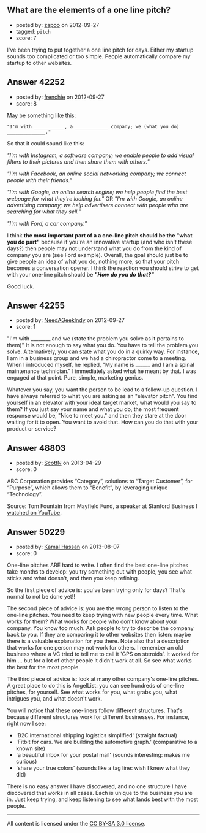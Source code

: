 ## What are the elements of a one line pitch?

- posted by: [zapoo](https://stackexchange.com/users/-1/17081-zapoo) on 2012-09-27
- tagged: `pitch`
- score: 7

I've been trying to put together a one line pitch for days. Either my startup sounds too complicated or too simple. People automatically compare my startup to other websites.




## Answer 42252

- posted by: [frenchie](https://stackexchange.com/users/-1/15155-frenchie) on 2012-09-27
- score: 8

May be something like this:

    "I'm with ___________, a ____________ company; we (what you do) ______________."

So that it could sound like this:

*"I'm with Instagram, a software company; we enable people to add visual filters to their pictures and then share them with others."*

*"I'm with Facebook, an online social networking company; we connect people with their friends."*

*"I'm with Google, an online search engine; we help people find the best webpage for what they're looking for."*
OR 
*"I'm with Google, an online advertising company; we help advertisers connect with people who are searching for what they sell."*

*"I'm with Ford, a car company."*

I think **the most important part of a a one-line pitch should be the "what you do part"** because if you're an innovative startup (and who isn't these days?) then people may not understand what you do from the kind of company you are (see Ford example). Overall, the goal should just be to give people an idea of what you do, nothing more, so that your pitch becomes a conversation opener. I think the reaction you should strive to get with your one-line pitch should be ***"How do you do that?"***

Good luck.


## Answer 42255

- posted by: [NeedAGeekIndy](https://stackexchange.com/users/-1/19608-needageekindy) on 2012-09-27
- score: 1

"I'm with ________ and we (state the problem you solve as it pertains to them)"  It is not enough to say what you do.  You have to tell the problem you solve.  Alternatively, you can state what you do in a quirky way.  For instance, I am in a business group and we had a chiropractor come to a meeting.  When I introduced myself, he replied, "My name is ______ and I am a spinal maintenance technician."  I immediately asked what he meant by that.  I was engaged at that point.  Pure, simple, marketing genius.  

Whatever you say, you want the person to be lead to a follow-up question.  I have always referred to what you are asking as an "elevator pitch".  You find yourself in an elevator with your ideal target market, what would you say to them?  If you just say your name and what you do, the most frequent response would be, "Nice to meet you." and then they stare at the door waiting for it to open.  You want to avoid that.  How can you do that with your product or service?


## Answer 48803

- posted by: [ScottN](https://stackexchange.com/users/-1/22145-scottn) on 2013-04-29
- score: 0

<p>ABC Corporation provides “Category”, solutions to “Target Customer”, for “Purpose”, which allows them to “Benefit”, by leveraging unique “Technology”.</p>

<p>Source: Tom Fountain from Mayfield Fund, a speaker at Stanford Business I <a href="http://www.youtube.com/watch?v=PyG5k0QtKOQ&amp;list=PL857C84B243E2A9B5" rel="nofollow">watched on YouTube</a>.</p>



## Answer 50229

- posted by: [Kamal Hassan](https://stackexchange.com/users/-1/27332-kamal-hassan) on 2013-08-07
- score: 0

One-line pitches ARE hard to write. I often find the best one-line pitches take months to develop: you try something out with people, you see what sticks and what doesn't, and then you keep refining. 

So the first piece of advice is: you've been trying only for days? That's normal to not be done yet!!

The second piece of advice is: you are the wrong person to listen to the one-line pitches. You need to keep trying with new people every time. What works for them? What works for people who don't know about your company. You know too much. Ask people to try to describe the company back to you. If they are comparing it to other websites then listen: maybe there is a valuable explanation for you there. Note also that a description that works for one person may not work for others. I remember an old business where a VC tried to tell me to call it 'GPS on steroids'. It worked for him ... but for a lot of other people it didn't work at all. So see what works the best for the most people.

The third piece of advice is: look at many other company's one-line pitches. A great place to do this is AngelList: you can see hundreds of one-line pitches, for yourself. See what works for you, what grabs you, what intrigues you, and what doesn't work. 

You will notice that these one-liners follow different structures. That's because different structures work for different businesses. For instance, right now I see:

- 'B2C international shipping logistics simplified' (straight factual)
- 'Fitbit for cars. We are building the automotive graph.' (comparative to a known site)
- 'a beautiful inbox for your postal mail' (sounds interesting: makes me curious)
- 'share your true colors' (sounds like a tag line: wish I knew what they did)

There is no easy answer I have discovered, and no one structure I have discovered that works in all cases. Each is unique to the business you are in. Just keep trying, and keep listening to see what lands best with the most people.



---

All content is licensed under the [CC BY-SA 3.0 license](https://creativecommons.org/licenses/by-sa/3.0/).
